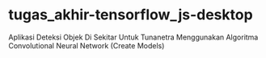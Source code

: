 # tugas_akhir-tensorflow_js-desktop
Aplikasi Deteksi Objek Di Sekitar Untuk Tunanetra Menggunakan Algoritma Convolutional Neural Network (Create Models)
